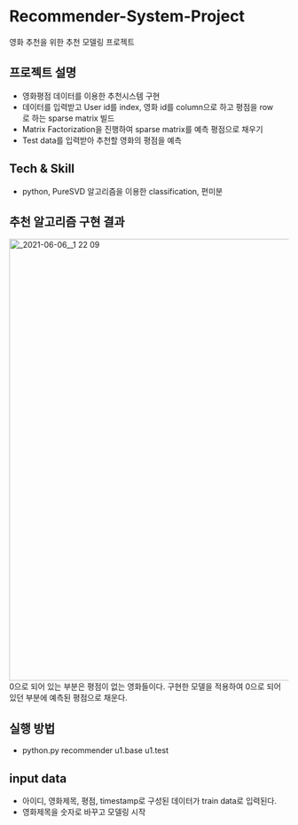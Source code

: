 # Recommender-System-Project
영화 추천을 위한 추천 모델링 프로젝트

## 프로젝트 설명
  + 영화평점 데이터를 이용한 추천시스템 구현
  + 데이터를 입력받고 User id를 index, 영화 id를 column으로 하고 평점을 row로 하는 sparse matrix 빌드
  + Matrix Factorization을 진행하여 sparse matrix를 예측 평점으로 채우기
  + Test data를 입력받아 추천할 영화의 평점을 예측
## Tech & Skill
  + python, PureSVD 알고리즘을 이용한 classification, 편미분
## 추천 알고리즘 구현 결과
<img width="796" alt="_2021-06-06__1 22 09" src="https://user-images.githubusercontent.com/83147205/165778383-4c452a87-a4ea-4f71-b596-2566b9c6c1a0.png">
0으로 되어 있는 부분은 평점이 없는 영화들이다.
구현한 모델을 적용하여 0으로 되어 있던 부분에 예측된 평점으로 채운다.

## 실행 방법
  + python.py recommender u1.base u1.test
## input data
  + 아이디, 영화제목, 평점, timestamp로 구성된 데이터가 train data로 입력된다.
  + 영화제목을 숫자로 바꾸고 모델링 시작
